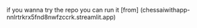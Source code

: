 if you wanna try the repo you can run it [from] (chessaiwithapp-nnlrtrkrx5fnd8nwfzccrk.streamlit.app)
